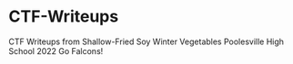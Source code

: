# CTF-Writeups
CTF Writeups from Shallow-Fried Soy Winter Vegetables
Poolesville High School 2022
Go Falcons!
